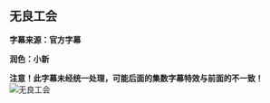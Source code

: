 ## 无良工会
**字幕来源：官方字幕**

**润色：小新**

**注意！此字幕未经统一处理，可能后面的集数字幕特效与前面的不一致！**
![无良工会](https://images2.imgbox.com/37/3b/F7tO2r5n_o.png)
